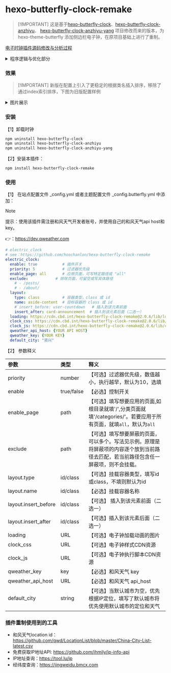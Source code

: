 # hexo-butterfly-clock-remake

>  [!IMPORTANT]
> 这是基于[hexo-butterfly-clock](https://github.com/akilarlxh/hexo-butterfly-clock)、[hexo-butterfly-clock-anzhiyu](https://github.com/anzhiyu-c/hexo-butterfly-clock-anzhiyu)、
> [hexo-butterfly-clock-anzhiyu-yang](https://github.com/yjh2643408123/hexo-butterfly-clock-anzhiyu-yang) 项目修改而来的版本，为 hexo-theme-butterfly 添加侧边栏电子钟，在原项目基础上进行了重制。


[电子时钟插件源码修改与分析过程](https://hoochanlon.github.io/posts/59603.html)

<details>
<summary>程序逻辑与优化部分</summary>
程序逻辑：

1. 以和风天气API为执行基础。
1. 通过IP定位API拿到城市位置，通过城市位置拿到和风天气location id
1. 再通过location id获取到天气

优化部分：

* 移除了通过index索引排序，引入了根据类名排序
* 删除了原作者无效的获取ip地址的代码
* 移除了所有高德地图相关代码
* 添加了UniDreamLED.ttf字体
* 修正跨国家访问还显示中国时区时间
* 修正英文文字超出边框的问题
</details>

### 效果

>  [!IMPORTANT]
> 新版在配置上引入了更稳定的根据类名插入排序，移除了通过index索引排序，下图为旧版配置样例

<details>
<summary>图片展示</summary>
  
![ ](https://cdn.jsdelivr.net/gh/hoochanlon/tuchuang@main//up/20251022020145924.png)

![ ](https://cdn.jsdelivr.net/gh/hoochanlon/tuchuang@main//up/20251021234339464.png)
</details>


### 安装

【1】卸载时钟

```bash
npm uninstall hexo-butterfly-clock
npm uninstall hexo-butterfly-clock-anzhiyu 
npm uninstall hexo-butterfly-clock-anzhiyu-yang
```

【2】安装本插件：

```bash
npm install hexo-butterfly-clock-remake
```

### 使用

【1】 在站点配置文件 _config.yml 或者主题配置文件 _config.butterfly.yml 中添加：

> [!NOTE]
> 提示：使用该插件需注册和风天气开发者账号，并使用自己的和风天气api host和key。
> 
> 👉：https://dev.qweather.com

```yml
# electric_clock
# see：https://github.com/hoochanlon/hexo-butterfly-clock-remake
electric_clock:
  enable: true           # 插件开关
  priority: 5            # 过滤器优先级
  enable_page: all       # 应用页面，可写特定路径或 "all"
  exclude:            # 排除页面，可留空或写具体路径
    # - /posts/
    # - /about/
  layout:
    type: class          # 容器类型，class 或 id
    name: aside-content  # 目标容器的 class 或 id
    # insert_before: user-countdown   # 插入到该元素前面 
    insert_after: card-announcement  # 插入到该元素后面（二选一）
  loading: https://cdn.cbd.int/hexo-butterfly-clock-remake@2.0.6/lib/loading.gif
  clock_css: https://cdn.cbd.int/hexo-butterfly-clock-remake@2.0.6/lib/clock-min.css
  clock_js: https://cdn.cbd.int/hexo-butterfly-clock-remake@2.0.6/lib/clock-min.js
  qweather_api_host: {YOUR API HOST}
  qweather_key: {YOUR KEY}
  default_city: "资兴"
```


【2】 参数释义

  |参数|类型|释义|
  |:--|:--|:--|
  |priority|number|【可选】过滤器优先级，数值越小，执行越早，默认为10，选填|
  |enable|true/false|【必选】控制开关|
  |enable_page|path|【可选】填写想要应用的页面,如根目录就填'/',分类页面就填'/categories/'。若要应用于所有页面，就填`all`，默认为`all`|
  |exclude|path|【可选】填写想要屏蔽的页面，可以多个。写法见示例。原理是将屏蔽项的内容逐个放到当前路径去匹配，若当前路径包含任一屏蔽项，则不会挂载。|
  |layout.type|id/class|【可选】挂载容器类型，填写id或class，不填则默认为id|
  |layout.name|id/class|【必选】挂载容器名称|
  |layout.insert_before|id/class|【可选】 插入到该元素前面（二选一）|
  |layout.insert_after|id/class|【可选】插入到该元素后面（二选一）|
  |loading|URL|【可选】电子钟加载动画的图片|
  |clock_css|URL|【可选】电子钟样式CDN资源|
  |clock_js|URL|【可选】电子钟执行脚本CDN资源|
  |qweather_key|key|【必选】和风天气 key|
  |qweather_api_host|URL|【必选】和风天气 api_host|
  |default_city|string|【可选】当默认城市为空，优先根据IP定位，填写了默认城市将优先使用默认城市的定位和天气|


### 插件重制使用到的工具

* 和风天气location id：https://github.com/qwd/LocationList/blob/master/China-City-List-latest.csv
* 免费获取IP地址API: https://github.com/ihmily/ip-info-api
* IP地址查询：https://tool.lu/ip
* 经纬度查询：https://jingweidu.bmcx.com

